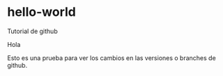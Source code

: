 # hello-world
Tutorial de github

Hola

Esto es una prueba para ver los cambios en las versiones o branches de github.
